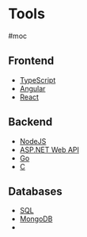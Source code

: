# Tools
#moc 
## Frontend
- [TypeScript](Notes/TypeScript.md)
- [Angular](Notes/Angular.md)
- [React](React)
## Backend
- [NodeJS](NodeJS)
- [ASP.NET Web API](Notes/ASP.NET%20Web%20API.md)
- [Go](Notes/Go.md)
- [C](Notes/C.md)
## Databases
- [SQL](SQL)
- [MongoDB](MongoDB)
- 